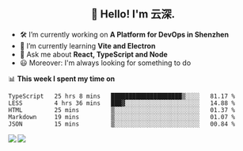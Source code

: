 <h2 align="center">👋 Hello! I'm 云深.</h2>

- 🛠 I’m currently working on **A Platform for DevOps in Shenzhen**
- 🚀 I’m currently learning **Vite and Electron**
- 💬 Ask me about **React, TypeScript and Node**
- 😃 Moreover: I'm always looking for something to do

📊 **This week I spent my time on**

<!--START_SECTION:waka-->
```text
TypeScript   25 hrs 8 mins   ████████████████████▒░░░░   81.17 % 
LESS         4 hrs 36 mins   ███▓░░░░░░░░░░░░░░░░░░░░░   14.88 % 
HTML         25 mins         ▒░░░░░░░░░░░░░░░░░░░░░░░░   01.37 % 
Markdown     19 mins         ▒░░░░░░░░░░░░░░░░░░░░░░░░   01.07 % 
JSON         15 mins         ▒░░░░░░░░░░░░░░░░░░░░░░░░   00.84 % 
```
<!--END_SECTION:waka-->

<p>
<img align="left" src="https://github-readme-stats.vercel.app/api?username=theprimone&custom_title=Yuns's Github Stats&theme=graywhite&hide_border=true"/> <img align="left" src="https://github-readme-stats.vercel.app/api/top-langs/?username=theprimone&layout=compact&theme=graywhite&hide_border=true"/>
</p>

